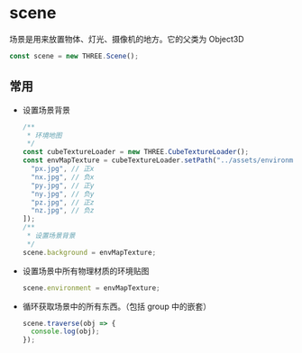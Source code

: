 # scene

场景是用来放置物体、灯光、摄像机的地方。它的父类为 Object3D

```js
const scene = new THREE.Scene();
```

## 常用

- 设置场景背景
  ```js
  /**
   * 环境地图
   */
  const cubeTextureLoader = new THREE.CubeTextureLoader();
  const envMapTexture = cubeTextureLoader.setPath("../assets/environmentMaps/0/").load([
    "px.jpg", // 正x
    "nx.jpg", // 负x
    "py.jpg", // 正y
    "ny.jpg", // 负y
    "pz.jpg", // 正z
    "nz.jpg", // 负z
  ]);
  /**
   * 设置场景背景
   */
  scene.background = envMapTexture;
  ```
- 设置场景中所有物理材质的环境贴图
  ```js
  scene.environment = envMapTexture;
  ```
- 循环获取场景中的所有东西。（包括 group 中的嵌套）
  ```js
  scene.traverse(obj => {
    console.log(obj);
  });
  ```
